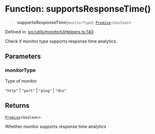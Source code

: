 # Function: supportsResponseTime()

> **supportsResponseTime**(`monitorType`): [`Promise`](https://developer.mozilla.org/docs/Web/JavaScript/Reference/Global_Objects/Promise)\<`boolean`\>

Defined in: [src/utils/monitorUiHelpers.ts:140](https://github.com/Nick2bad4u/Uptime-Watcher/blob/main/src/utils/monitorUiHelpers.ts#L140)

Check if monitor type supports response time analytics.

## Parameters

### monitorType

Type of monitor

`"http"` | `"port"` | `"ping"` | `"dns"`

## Returns

[`Promise`](https://developer.mozilla.org/docs/Web/JavaScript/Reference/Global_Objects/Promise)\<`boolean`\>

Whether monitor supports response time analytics
